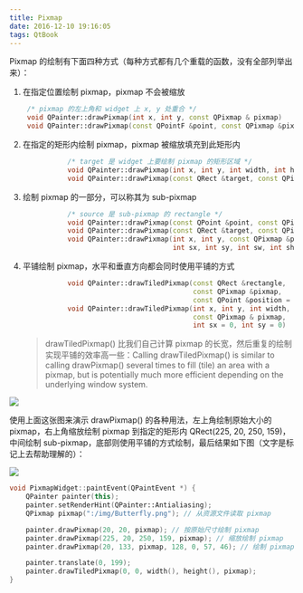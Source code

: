 ```yaml
---
title: Pixmap
date: 2016-12-10 19:16:05
tags: QtBook
---
```

Pixmap 的绘制有下面四种方式（每种方式都有几个重载的函数，没有全部列举出来）：

1.  在指定位置绘制 pixmap，pixmap 不会被缩放

    ```cpp
     /* pixmap 的左上角和 widget 上 x, y 处重合 */
     void QPainter::drawPixmap(int x, int y, const QPixmap & pixmap)
     void QPainter::drawPixmap(const QPointF &point, const QPixmap &pixmap)
    ```
2.  在指定的矩形内绘制 pixmap，pixmap 被缩放填充到此矩形内

    ```cpp
               /* target 是 widget 上要绘制 pixmap 的矩形区域 */
               void QPainter::drawPixmap(int x, int y, int width, int height, const QPixmap &pixmap)
               void QPainter::drawPixmap(const QRect &target, const QPixmap &pixmap)
    ```
3.  绘制 pixmap 的一部分，可以称其为 sub-pixmap

    ```cpp
               /* source 是 sub-pixmap 的 rectangle */
               void QPainter::drawPixmap(const QPoint &point, const QPixmap &pixmap, const QRect &source)
               void QPainter::drawPixmap(const QRect &target, const QPixmap &pixmap, const QRect &source)
               void QPainter::drawPixmap(int x, int y, const QPixmap &pixmap,
                                         int sx, int sy, int sw, int sh)
    ```
4.  平铺绘制 pixmap，水平和垂直方向都会同时使用平铺的方式

    ```cpp
               void QPainter::drawTiledPixmap(const QRect &rectangle,
                                              const QPixmap &pixmap,
                                              const QPoint &position = QPoint())
               void QPainter::drawTiledPixmap(int x, int y, int width, int height,
                                              const QPixmap & pixmap,
                                              int sx = 0, int sy = 0)
    ```
    > drawTiledPixmap() 比我们自己计算 pixmap 的长宽，然后重复的绘制实现平铺的效率高一些：Calling drawTiledPixmap() is similar to calling drawPixmap() several times to fill (tile) an area with a pixmap, but is potentially much more efficient depending on the underlying window system.

![](/img/qtbook/paint/Paint-Base-Bufferfly.png)  

使用上面这张图来演示 drawPixmap() 的各种用法，左上角绘制原始大小的 pixmap，右上角缩放绘制 pixmap 到指定的矩形内 QRect(225, 20, 250, 159)，中间绘制 sub-pixmap，底部则使用平铺的方式绘制，最后结果如下图（文字是标记上去帮助理解的）：

![](/img/qtbook/paint/Paint-Base-Pixmap.png)

```cpp
void PixmapWidget::paintEvent(QPaintEvent *) {
    QPainter painter(this);
    painter.setRenderHint(QPainter::Antialiasing);
    QPixmap pixmap(":/img/Butterfly.png"); // 从资源文件读取 pixmap

    painter.drawPixmap(20, 20, pixmap); // 按原始尺寸绘制 pixmap
    painter.drawPixmap(225, 20, 250, 159, pixmap); // 缩放绘制 pixmap
    painter.drawPixmap(20, 133, pixmap, 128, 0, 57, 46); // 绘制 pixmap 的一部分

    painter.translate(0, 199);
    painter.drawTiledPixmap(0, 0, width(), height(), pixmap);
}
```
